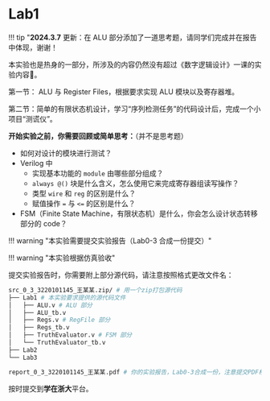 # Lab1

!!! tip "**2024.3.7** 更新：在 ALU 部分添加了一道思考题，请同学们完成并在报告中体现，谢谢！

本实验也是热身的一部分，所涉及的内容仍然没有超过《数字逻辑设计》一课的实验内容🧐。

第一节： ALU 与 Register Files，根据要求实现 ALU 模块以及寄存器堆。

第二节：简单的有限状态机设计，学习“序列检测任务”的代码设计后，完成一个小项目“测谎仪”。

**开始实验之前，你需要回顾或简单思考：**（并不是思考题）

* 如何对设计的模块进行测试？
* Verilog 中
    * 实现基本功能的 `module` 由哪些部分组成？
    * `always @()` 块是什么含义，怎么使用它来完成寄存器组读写操作？
    * 类型 `wire` 和 `reg` 的区别是什么？
    * 赋值操作 `=` 与 `<=` 的区别是什么？
* FSM（Finite State Machine，有限状态机）是什么，你会怎么设计状态转移部分的 code？

!!! warning "本实验需要提交实验报告（Lab0-3 合成一份提交）"

!!! warning "本实验根据仿真验收"

提交实验报告时，你需要附上部分源代码，请注意按照格式更改文件名：

```bash
src_0_3_3220101145_王某某.zip/ # 用一个zip打包源代码
├── Lab1 # 本实验要求提供的源代码文件
│   ├── ALU.v # ALU 部分
│   ├── ALU_tb.v
│   ├── Regs.v # RegFile 部分
│   ├── Regs_tb.v
│   ├── TruthEvaluator.v # FSM 部分
│   └── TruthEvaluator_tb.v
├── Lab2
└── Lab3

report_0_3_3220101145_王某某.pdf # 你的实验报告，Lab0-3合成一份，注意提交PDF格式
```

按时提交到**学在浙大**平台。